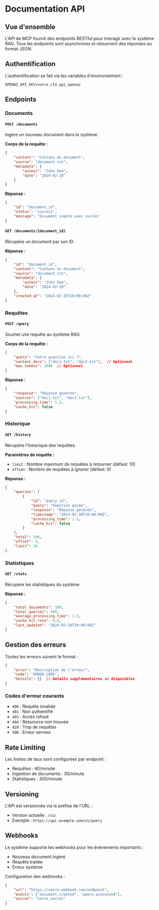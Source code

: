 # Documentation API

## Vue d'ensemble

L'API de MCP fournit des endpoints RESTful pour interagir avec le système RAG. Tous les endpoints sont asynchrones et retournent des réponses au format JSON.

## Authentification

L'authentification se fait via les variables d'environnement :
```env
OPENAI_API_KEY=votre_clé_api_openai
```

## Endpoints

### Documents

#### `POST /documents`

Ingère un nouveau document dans le système.

**Corps de la requête :**
```json
{
    "content": "Contenu du document",
    "source": "document.txt",
    "metadata": {
        "auteur": "John Doe",
        "date": "2024-02-20"
    }
}
```

**Réponse :**
```json
{
    "id": "document_id",
    "status": "success",
    "message": "Document ingéré avec succès"
}
```

#### `GET /documents/{document_id}`

Récupère un document par son ID.

**Réponse :**
```json
{
    "id": "document_id",
    "content": "Contenu du document",
    "source": "document.txt",
    "metadata": {
        "auteur": "John Doe",
        "date": "2024-02-20"
    },
    "created_at": "2024-02-20T10:00:00Z"
}
```

### Requêtes

#### `POST /query`

Soumet une requête au système RAG.

**Corps de la requête :**
```json
{
    "query": "Votre question ici ?",
    "context_docs": ["doc1.txt", "doc2.txt"],  // Optionnel
    "max_tokens": 2000  // Optionnel
}
```

**Réponse :**
```json
{
    "response": "Réponse générée",
    "sources": ["doc1.txt", "doc2.txt"],
    "processing_time": 1.5,
    "cache_hit": false
}
```

### Historique

#### `GET /history`

Récupère l'historique des requêtes.

**Paramètres de requête :**
- `limit` : Nombre maximum de requêtes à retourner (défaut: 10)
- `offset` : Nombre de requêtes à ignorer (défaut: 0)

**Réponse :**
```json
{
    "queries": [
        {
            "id": "query_id",
            "query": "Question posée",
            "response": "Réponse générée",
            "timestamp": "2024-02-20T10:00:00Z",
            "processing_time": 1.5,
            "cache_hit": false
        }
    ],
    "total": 100,
    "offset": 0,
    "limit": 10
}
```

### Statistiques

#### `GET /stats`

Récupère les statistiques du système.

**Réponse :**
```json
{
    "total_documents": 100,
    "total_queries": 500,
    "average_processing_time": 1.5,
    "cache_hit_rate": 0.8,
    "last_updated": "2024-02-20T10:00:00Z"
}
```

## Gestion des erreurs

Toutes les erreurs suivent le format :
```json
{
    "error": "Description de l'erreur",
    "code": "ERROR_CODE",
    "details": {}  // Détails supplémentaires si disponibles
}
```

### Codes d'erreur courants

- `400` : Requête invalide
- `401` : Non authentifié
- `403` : Accès refusé
- `404` : Ressource non trouvée
- `429` : Trop de requêtes
- `500` : Erreur serveur

## Rate Limiting

Les limites de taux sont configurées par endpoint :
- Requêtes : 60/minute
- Ingestion de documents : 30/minute
- Statistiques : 300/minute

## Versioning

L'API est versionnée via le préfixe de l'URL :
- Version actuelle : `/v1/`
- Exemple : `https://api.example.com/v1/query`

## Webhooks

Le système supporte les webhooks pour les événements importants :
- Nouveau document ingéré
- Requête traitée
- Erreur système

Configuration des webhooks :
```json
{
    "url": "https://votre-webhook.com/endpoint",
    "events": ["document.created", "query.processed"],
    "secret": "votre_secret"
}
``` 